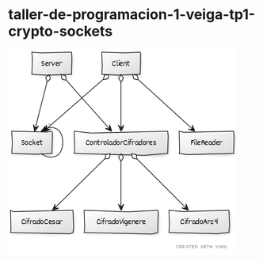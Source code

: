 # taller-de-programacion-1-veiga-tp1-crypto-sockets

![Diagrama de clases](img/class_diagram_release_05.png)